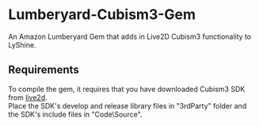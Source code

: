 # Lumberyard-Cubism3-Gem
An Amazon Lumberyard Gem that adds in Live2D Cubism3 functionality to LyShine.

## Requirements
To compile the gem, it requires that you have downloaded Cubism3 SDK from [live2d](https://live2d.github.io/#native).  
Place the SDK\'s develop and release library files in "3rdParty" folder and the SDK\'s include files in "Code\\Source". 